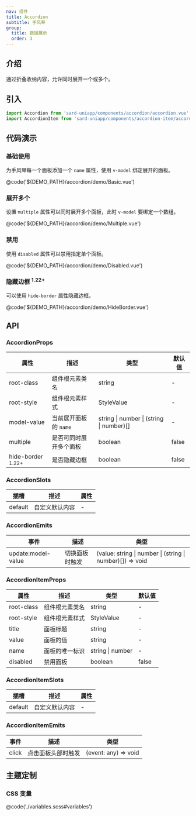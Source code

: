 ```yaml
---
nav: 组件
title: Accordion
subtitle: 手风琴
group:
  title: 数据展示
  order: 3
---
```


## 介绍

通过折叠收纳内容，允许同时展开一个或多个。

## 引入

```ts
import Accordion from 'sard-uniapp/components/accordion/accordion.vue'
import AccordionItem from 'sard-uniapp/components/accordion-item/accordion-item.vue'
```

## 代码演示

### 基础使用

为手风琴每一个面板添加一个 `name` 属性，使用 `v-model` 绑定展开的面板。

@code('${DEMO_PATH}/accordion/demo/Basic.vue')

### 展开多个

设置 `multiple` 属性可以同时展开多个面板，此时 `v-model` 要绑定一个数组。

@code('${DEMO_PATH}/accordion/demo/Multiple.vue')

### 禁用

使用 `disabled` 属性可以禁用指定单个面板。

@code('${DEMO_PATH}/accordion/demo/Disabled.vue')

### 隐藏边框 <sup>1.22+</sup>

可以使用 `hide-border` 属性隐藏边框。

@code('${DEMO_PATH}/accordion/demo/HideBorder.vue')

## API

### AccordionProps

| 属性                         | 描述                   | 类型                                     | 默认值 |
| ---------------------------- | ---------------------- | ---------------------------------------- | ------ |
| root-class                   | 组件根元素类名         | string                                   | -      |
| root-style                   | 组件根元素样式         | StyleValue                               | -      |
| model-value                  | 当前展开面板的 `name`  | string \| number \| (string \| number)[] | -      |
| multiple                     | 是否可同时展开多个面板 | boolean                                  | false  |
| hide-border <sup>1.22+</sup> | 是否隐藏边框           | boolean                                  | false  |

### AccordionSlots

| 插槽    | 描述           | 属性 |
| ------- | -------------- | ---- |
| default | 自定义默认内容 | -    |

### AccordionEmits

| 事件               | 描述           | 类型                                                      |
| ------------------ | -------------- | --------------------------------------------------------- |
| update:model-value | 切换面板时触发 | (value: string \| number \| (string \| number)[]) => void |

### AccordionItemProps

| 属性       | 描述           | 类型             | 默认值 |
| ---------- | -------------- | ---------------- | ------ |
| root-class | 组件根元素类名 | string           | -      |
| root-style | 组件根元素样式 | StyleValue       | -      |
| title      | 面板标题       | string           | -      |
| value      | 面板的值       | string           | -      |
| name       | 面板的唯一标识 | string \| number | -      |
| disabled   | 禁用面板       | boolean          | false  |

### AccordionItemSlots

| 插槽    | 描述           | 属性 |
| ------- | -------------- | ---- |
| default | 自定义默认内容 | -    |

### AccordionItemEmits

| 事件  | 描述               | 类型                 |
| ----- | ------------------ | -------------------- |
| click | 点击面板头部时触发 | (event: any) => void |

## 主题定制

### CSS 变量

@code('./variables.scss#variables')
